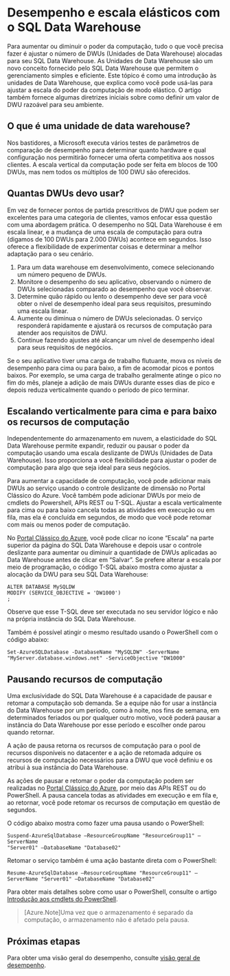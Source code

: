 <properties
   pageTitle="Desempenho e escala elásticos com o SQL Data Warehouse | Microsoft Azure"
   description="Entenda a elasticidade do SQL Data Warehouse usando as Unidades de Data Warehouse para ajustar verticalmente a escala dos recursos de computação. Exemplos de código fornecidos."
   services="sql-data-warehouse"
   documentationCenter="NA"
   authors="TwoUnder"
   manager="barbkess"
   editor=""/>

<tags
   ms.service="sql-data-warehouse"
   ms.devlang="NA"
   ms.topic="article"
   ms.tgt_pltfrm="NA"
   ms.workload="data-services"
   ms.date="09/22/2015"
   ms.author="nicw;JRJ@BigBangData.co.uk;mausher"/>

# Desempenho e escala elásticos com o SQL Data Warehouse
Para aumentar ou diminuir o poder da computação, tudo o que você precisa fazer é ajustar o número de DWUs (Unidades de Data Warehouse) alocadas para seu SQL Data Warehouse. As Unidades de Data Warehouse são um novo conceito fornecido pelo SQL Data Warehouse que permitem o gerenciamento simples e eficiente. Este tópico é como uma introdução às unidades de Data Warehouse, que explica como você pode usá-las para ajustar a escala do poder da computação de modo elástico. O artigo também fornece algumas diretrizes iniciais sobre como definir um valor de DWU razoável para seu ambiente.

## O que é uma unidade de data warehouse?
Nos bastidores, a Microsoft executa vários testes de parâmetros de comparação de desempenho para determinar quanto hardware e qual configuração nos permitirão fornecer uma oferta competitiva aos nossos clientes. A escala vertical da computação pode ser feita em blocos de 100 DWUs, mas nem todos os múltiplos de 100 DWU são oferecidos.

## Quantas DWUs devo usar?
Em vez de fornecer pontos de partida prescritivos de DWU que podem ser excelentes para uma categoria de clientes, vamos enfocar essa questão com uma abordagem prática. O desempenho no SQL Data Warehouse é em escala linear, e a mudança de uma escala de computação para outra (digamos de 100 DWUs para 2.000 DWUs) acontece em segundos. Isso oferece a flexibilidade de experimentar coisas e determinar a melhor adaptação para o seu cenário.

1. Para um data warehouse em desenvolvimento, comece selecionando um número pequeno de DWUs.
2. Monitore o desempenho do seu aplicativo, observando o número de DWUs selecionadas comparado ao desempenho que você observar.
3. Determine quão rápido ou lento o desempenho deve ser para você obter o nível de desempenho ideal para seus requisitos, presumindo uma escala linear. 
4. Aumente ou diminua o número de DWUs selecionadas. O serviço responderá rapidamente e ajustará os recursos de computação para atender aos requisitos de DWU.
5. Continue fazendo ajustes até alcançar um nível de desempenho ideal para seus requisitos de negócios.

Se o seu aplicativo tiver uma carga de trabalho flutuante, mova os níveis de desempenho para cima ou para baixo, a fim de acomodar picos e pontos baixos. Por exemplo, se uma carga de trabalho geralmente atinge o pico no fim do mês, planeje a adição de mais DWUs durante esses dias de pico e depois reduza verticalmente quando o período de pico terminar.
 
## Escalando verticalmente para cima e para baixo os recursos de computação
Independentemente do armazenamento em nuvem, a elasticidade do SQL Data Warehouse permite expandir, reduzir ou pausar o poder da computação usando uma escala deslizante de DWUs (Unidades de Data Warehouse). Isso proporciona a você flexibilidade para ajustar o poder de computação para algo que seja ideal para seus negócios.

Para aumentar a capacidade de computação, você pode adicionar mais DWUs ao serviço usando o controle deslizante de dimensão no Portal Clássico do Azure. Você também pode adicionar DWUs por meio de cmdlets do Powershell, APIs REST ou T-SQL. Ajustar a escala verticalmente para cima ou para baixo cancela todas as atividades em execução ou em fila, mas ela é concluída em segundos, de modo que você pode retomar com mais ou menos poder de computação.

No [Portal Clássico do Azure][], você pode clicar no ícone “Escala” na parte superior da página do SQL Data Warehouse e depois usar o controle deslizante para aumentar ou diminuir a quantidade de DWUs aplicadas ao Data Warehouse antes de clicar em “Salvar”. Se prefere alterar a escala por meio de programação, o código T-SQL abaixo mostra como ajustar a alocação da DWU para seu SQL Data Warehouse:

```
ALTER DATABASE MySQLDW 
MODIFY (SERVICE_OBJECTIVE = 'DW1000')
;
```
Observe que esse T-SQL deve ser executada no seu servidor lógico e não na própria instância do SQL Data Warehouse.

Também é possível atingir o mesmo resultado usando o PowerShell com o código abaixo:

```
Set-AzureSQLDatabase -DatabaseName "MySQLDW" -ServerName "MyServer.database.windows.net" -ServiceObjective "DW1000"
```

## Pausando recursos de computação
Uma exclusividade do SQL Data Warehouse é a capacidade de pausar e retomar a computação sob demanda. Se a equipe não for usar a instância do Data Warehouse por um período, como à noite, nos fins de semana, em determinados feriados ou por qualquer outro motivo, você poderá pausar a instância do Data Warehouse por esse período e escolher onde parou quando retornar.

A ação de pausa retorna os recursos de computação para o pool de recursos disponíveis no datacenter e a ação de retomada adquire os recursos de computação necessários para a DWU que você definiu e os atribui à sua instância do Data Warehouse.

As ações de pausar e retomar o poder da computação podem ser realizadas no [Portal Clássico do Azure][], por meio das APIs REST ou do PowerShell. A pausa cancela todas as atividades em execução e em fila e, ao retornar, você pode retomar os recursos de computação em questão de segundos.

O código abaixo mostra como fazer uma pausa usando o PowerShell:

```
Suspend-AzureSqlDatabase –ResourceGroupName "ResourceGroup11" –ServerName
"Server01" –DatabaseName "Database02"
```

Retomar o serviço também é uma ação bastante direta com o PowerShell:

```
Resume-AzureSqlDatabase –ResourceGroupName "ResourceGroup11" –ServerName "Server01" –DatabaseName "Database02"
```

Para obter mais detalhes sobre como usar o PowerShell, consulte o artigo [Introdução aos cmdlets do PowerShell][].

> [Azure.Note]Uma vez que o armazenamento é separado da computação, o armazenamento não é afetado pela pausa.

## Próximas etapas
Para obter uma visão geral do desempenho, consulte [visão geral de desempenho][].

<!--Image references-->

<!--Article references-->
[visão geral de desempenho]: sql-data-warehouse-overview-performance.md
[Introdução aos cmdlets do PowerShell]: sql-data-warehouse-get-started-powershell-cmdlets.md

<!--MSDN references-->


<!--Other Web references-->

[Portal Clássico do Azure]: http://portal.azure.com/

<!---HONumber=AcomDC_1203_2015-->